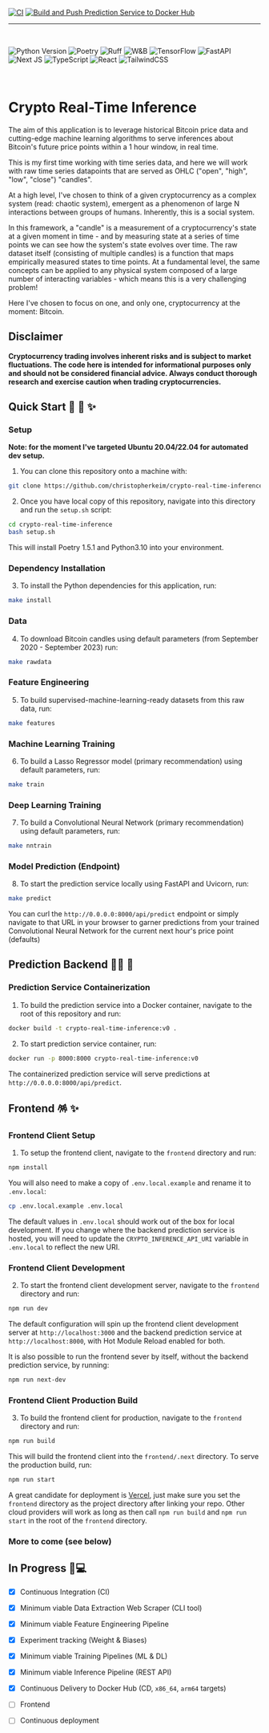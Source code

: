 [![CI][CI-BADGE]][CI-URL]
[![Build and Push Prediction Service to Docker Hub][DOCKER-HUB-BADGE]][DOCKER-HUB-URL]

---

&nbsp;

![Python Version][PYTHON-BADGE]
![Poetry][POETRY-BADGE]
![Ruff][RUFF-BADGE]
![W&B][W&B-BADGE]
![TensorFlow][TENSORFLOW-BADGE]
![FastAPI][FASTAPI-BADGE]
![Next JS][NEXTJS-BADGE]
![TypeScript][TYPESCRIPT-BADGE]
![React][REACT-BADGE]
![TailwindCSS][TAILWINDCSS-BADGE]

&nbsp;

# Crypto Real-Time Inference

The aim of this application is to leverage historical Bitcoin price data and cutting-edge machine learning algorithms to serve inferences about Bitcoin's future price points within a 1 hour window, in real time.

This is my first time working with time series data, and here we will work with raw time series datapoints that are served as OHLC ("open", "high", "low", "close") "candles".

At a high level, I've chosen to think of a given cryptocurrency as a complex system (read: chaotic system), emergent as a phenomenon of large N interactions between groups of humans. Inherently, this is a social system.

In this framework, a "candle" is a measurement of a cryptocurrency's state at a given moment in time - and by measuring state at a series of time points we can see how the system's state evolves over time. The raw dataset itself (consisting of multiple candles) is a function that maps empirically measured states to time points. At a fundamental level, the same concepts can be applied to any physical system composed of a large number of interacting variables - which means this is a very challenging problem!

Here I've chosen to focus on one, and only one, cryptocurrency at the moment: Bitcoin.

## Disclaimer

**Cryptocurrency trading involves inherent risks and is subject to market fluctuations. The code here is intended for informational purposes only and should not be considered financial advice. Always conduct thorough research and exercise caution when trading cryptocurrencies.**

## Quick Start 🐍 🚀 ✨

### Setup

**Note: for the moment I've targeted Ubuntu 20.04/22.04 for automated dev setup.**

1. You can clone this repository onto a machine with:

```bash
git clone https://github.com/christopherkeim/crypto-real-time-inference.git
```

2. Once you have local copy of this repository, navigate into this directory and run the `setup.sh` script:

```bash
cd crypto-real-time-inference
bash setup.sh
```

This will install Poetry 1.5.1 and Python3.10 into your environment.

### Dependency Installation

3. To install the Python dependencies for this application, run:

```bash
make install
```

### Data

4. To download Bitcoin candles using default parameters (from September 2020 - September 2023) run:

```bash
make rawdata
```

### Feature Engineering

5. To build supervised-machine-learning-ready datasets from this raw data, run:

```bash
make features
```

### Machine Learning Training

6. To build a Lasso Regressor model (primary recommendation) using default parameters, run:

```bash
make train
```

### Deep Learning Training

7. To build a Convolutional Neural Network (primary recommendation) using default parameters, run:

```bash
make nntrain
```

### Model Prediction (Endpoint)

8. To start the prediction service locally using FastAPI and Uvicorn, run:

```bash
make predict
```

You can curl the `http://0.0.0.0:8000/api/predict` endpoint or simply navigate to that URL in your browser to garner predictions from your trained Convolutional Neural Network for the current next hour's price point (defaults)

## Prediction Backend 🧙‍♂️ 🔧

### Prediction Service Containerization

1. To build the prediction service into a Docker container, navigate to the root of this repository and run:

```bash
docker build -t crypto-real-time-inference:v0 .
```

2. To start prediction service container, run:

```bash
docker run -p 8000:8000 crypto-real-time-inference:v0
```

The containerized prediction service will serve predictions at `http://0.0.0.0:8000/api/predict`.

## Frontend 🪅 ✨

### Frontend Client Setup

1. To setup the frontend client, navigate to the `frontend` directory and run:

```bash
npm install
```

You will also need to make a copy of `.env.local.example` and rename it to `.env.local`:

```bash
cp .env.local.example .env.local
```

The default values in `.env.local` should work out of the box for local development. If you change where the backend prediction service is hosted, you will need to update the `CRYPTO_INFERENCE_API_URI` variable in `.env.local` to reflect the new URI.

### Frontend Client Development

2. To start the frontend client development server, navigate to the `frontend` directory and run:

```bash
npm run dev
```

The default configuration will spin up the frontend client development server at `http://localhost:3000` and the backend prediction service at `http://localhost:8000`, with Hot Module Reload enabled for both.

It is also possible to run the frontend sever by itself, without the backend prediction service, by running:

```bash
npm run next-dev
```

### Frontend Client Production Build

3. To build the frontend client for production, navigate to the `frontend` directory and run:

```bash
npm run build
```

This will build the frontend client into the `frontend/.next` directory. To serve the production build, run:

```bash
npm run start
```

A great candidate for deployment is [Vercel](https://vercel.com), just make sure you set the `frontend` directory as the project directory after linking your repo. Other cloud providers will work as long as then call `npm run build` and `npm run start` in the root of the `frontend` directory.

### More to come (see below)

## In Progress 🔧💻

- [x] Continuous Integration (CI)

- [x] Minimum viable Data Extraction Web Scraper (CLI tool)

- [x] Minimum viable Feature Engineering Pipeline

- [x] Experiment tracking (Weight & Biases)

- [x] Minimum viable Training Pipelines (ML & DL)

- [x] Minimum viable Inference Pipeline (REST API)

- [x] Continuous Delivery to Docker Hub (CD, `x86_64`, `arm64` targets)

- [ ] Frontend

- [ ] Continuous deployment

<!-- Links -->

[CI-BADGE]: https://github.com/christopherkeim/crypto-real-time-inference/actions/workflows/ci.yaml/badge.svg
[CI-URL]: https://github.com/christopherkeim/crypto-real-time-inference/actions/workflows/ci.yaml
[DOCKER-HUB-BADGE]: https://github.com/christopherkeim/crypto-real-time-inference/actions/workflows/build-and-push-to-docker-hub.yaml/badge.svg
[DOCKER-HUB-URL]: https://github.com/christopherkeim/crypto-real-time-inference/actions/workflows/build-and-push-to-docker-hub.yaml
[PYTHON-BADGE]: https://img.shields.io/badge/python-3.10-blue.svg
[POETRY-BADGE]: https://img.shields.io/endpoint?url=https://python-poetry.org/badge/v0.json
[RUFF-BADGE]: https://img.shields.io/endpoint?url=https://raw.githubusercontent.com/astral-sh/ruff/main/assets/badge/v2.json
[W&B-BADGE]: https://img.shields.io/badge/Experiment%20Tracking-W%26B-yellow?labelColor=black&color=yellow
[TENSORFLOW-BADGE]: https://img.shields.io/badge/TensorFlow-%23FF6F00.svg?style=flat&logo=TensorFlow&logoColor=white
[FASTAPI-BADGE]: https://img.shields.io/badge/FastAPI-005571?style=flat&logo=fastapi
[NEXTJS-BADGE]: https://img.shields.io/badge/Next-black?style=flat&logo=next.js&logoColor=white
[TYPESCRIPT-BADGE]: https://img.shields.io/badge/typescript-%23007ACC.svg?style=flat&logo=typescript&logoColor=white
[REACT-BADGE]: https://img.shields.io/badge/react-%2320232a.svg?style=flat&logo=react&logoColor=%2361DAFB
[TAILWINDCSS-BADGE]: https://img.shields.io/badge/tailwindcss-%2338B2AC.svg?style=flat&logo=tailwind-css&logoColor=white
